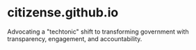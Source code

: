 # citizense.github.io
Advocating a "techtonic" shift to transforming government with transparency, engagement, and accountability.
